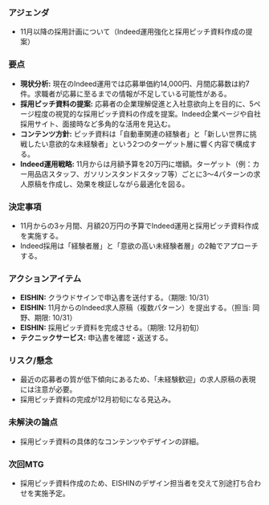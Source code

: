 ### アジェンダ
- 11月以降の採用計画について（Indeed運用強化と採用ピッチ資料作成の提案）

### 要点
- **現状分析:** 現在のIndeed運用では応募単価約14,000円、月間応募数は約7件。求職者が応募に至るまでの情報が不足している可能性がある。
- **採用ピッチ資料の提案:** 応募者の企業理解促進と入社意欲向上を目的に、5ページ程度の視覚的な採用ピッチ資料の作成を提案。Indeed企業ページや自社採用サイト、面接時など多角的な活用を見込む。
- **コンテンツ方針:** ピッチ資料は「自動車関連の経験者」と「新しい世界に挑戦したい意欲的な未経験者」という2つのターゲット層に響く内容で構成する。
- **Indeed運用戦略:** 11月からは月額予算を20万円に増額。ターゲット（例：カー用品店スタッフ、ガソリンスタンドスタッフ等）ごとに3〜4パターンの求人原稿を作成し、効果を検証しながら最適化を図る。

### 決定事項
- 11月からの3ヶ月間、月額20万円の予算でIndeed運用と採用ピッチ資料作成を実施する。
- Indeed採用は「経験者層」と「意欲の高い未経験者層」の2軸でアプローチする。

### アクションアイテム
- **EISHIN:** クラウドサインで申込書を送付する。（期限: 10/31）
- **EISHIN:** 11月からのIndeed求人原稿（複数パターン）を提出する。（担当: 岡野、期限: 10/31）
- **EISHIN:** 採用ピッチ資料を完成させる。（期限: 12月初旬）
- **テクニックサービス:** 申込書を確認・返送する。

### リスク/懸念
- 最近の応募者の質が低下傾向にあるため、「未経験歓迎」の求人原稿の表現には注意が必要。
- 採用ピッチ資料の完成が12月初旬になる見込み。

### 未解決の論点
- 採用ピッチ資料の具体的なコンテンツやデザインの詳細。

### 次回MTG
- 採用ピッチ資料作成のため、EISHINのデザイン担当者を交えて別途打ち合わせを実施予定。